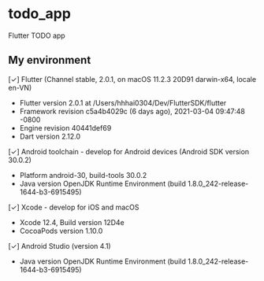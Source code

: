 # todo_app

Flutter TODO app

## My environment

[✓] Flutter (Channel stable, 2.0.1, on macOS 11.2.3 20D91 darwin-x64, locale en-VN)
- Flutter version 2.0.1 at /Users/hhhai0304/Dev/FlutterSDK/flutter
- Framework revision c5a4b4029c (6 days ago), 2021-03-04 09:47:48 -0800
- Engine revision 40441def69
- Dart version 2.12.0

[✓] Android toolchain - develop for Android devices (Android SDK version 30.0.2)
- Platform android-30, build-tools 30.0.2
- Java version OpenJDK Runtime Environment (build 1.8.0_242-release-1644-b3-6915495)

[✓] Xcode - develop for iOS and macOS
- Xcode 12.4, Build version 12D4e
- CocoaPods version 1.10.0

[✓] Android Studio (version 4.1)
- Java version OpenJDK Runtime Environment (build 1.8.0_242-release-1644-b3-6915495)

